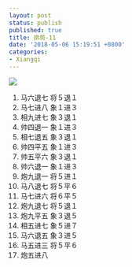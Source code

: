 ```yaml
---
layout: post
status: publish
published: true
title: 排局-11
date: '2018-05-06 15:19:51 +0800'
categories:
- Xiangqi
---
```



![](../../../imgs/2018/05/capture-11-1.png)

1. 马六退七 将５退１
2. 马七进八 象１进３
3. 相九进七 象３退１
4. 帅四退一 象１进３
5. 相七退五 象３退１
6. 帅四平五 象１进３
7. 帅五平六 象３退１
8. 帅六退一 象１进３
9. 炮九退一 将５进１
10. 马八退七 将５平６
11. 马七进六 将６平５
12. 炮九退七 将５退１
13. 炮九平五 象３退５
14. 相五进七 象５进７
15. 马六退五 象３进５
16. 马五进三 将５平６
17. 炮五进八

